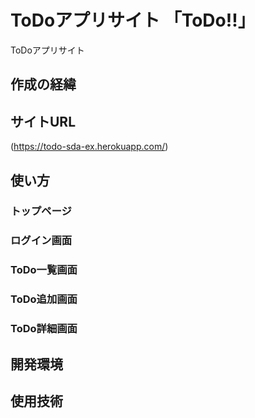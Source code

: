 # ToDoアプリサイト 「ToDo!!」
ToDoアプリサイト

## 作成の経緯

## サイトURL
(https://todo-sda-ex.herokuapp.com/)

## 使い方
### トップページ

### ログイン画面

### ToDo一覧画面

### ToDo追加画面

### ToDo詳細画面

## 開発環境

## 使用技術

